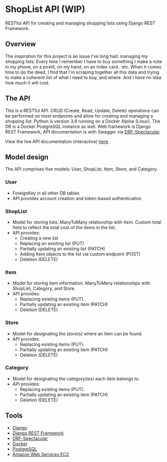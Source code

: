 # ShopList API (WIP)

RESTful API for creating and managing shopping lists using Django REST Framework.

## Overview

The inspiration for this project is an issue I've long had: managing my shopping lists. Every time I remember I have to buy something I make a note in my phone, on a postit, on my hand, on an index card.. etc. When it comes time to do the deed, I find that I'm scraping together all this data and trying to make a coherent list of what I need to buy, and where. And I have no idea how much it will cost. 

## The API

This is a RESTful API. CRUD (Create, Read, Update, Delete) operations can be performed on most endpoints and allow for creating and managing a shopping list. Python is version 3.9 running on a Docker Alpine (Linux). The DB is a Docker PostgreSQL instance as well. Web framework is Django REST Framework, API documentation is with Swagger via [DRF-Spectacular](https://drf-spectacular.readthedocs.io/en/latest/)

View the live API documentation (interactive) [here](http://ec2-54-221-108-20.compute-1.amazonaws.com/api/docs/).

## Model design

The API comprises five models: User, ShopList, Item, Store, and Category. 

### User
- ForeignKey in all other DB tables
- API provides account creation and token-based authentication 

### ShopList
- Model for storing lists. ManyToMany relationship with Item. Custom total field to reflect the total cost of the items in the list.
- API provides:
  - Creating a new list
  - Replacing an existing list (PUT)
  - Partially updating an existing list (PATCH)
  - Adding Item objects to the list via custom endpoint (POST)
  - Deletion (DELETE)
  
### Item
- Model for storing item information. ManyToMany relationships with ShopList, Category, and Store.
- API provides:
  - Replacing existing items (PUT).
  - Partially updating an existing item (PATCH)
  - Deletion (DELETE)
  
### Store
- Model for designating the store(s) where an item can be found.
- API provides:
  - Replacing existing items (PUT).
  - Partially updating an existing item (PATCH)
  - Deletion (DELETE)
  
### Category
- Model for designating the category(ies) each item belongs to.
- API provides:
  - Replacing existing items (PUT).
  - Partially updating an existing item (PATCH)
  - Deletion (DELETE)
  
  
 ## Tools
 - [Django](https://www.djangoproject.com/)
 - [Django REST Framework](https://www.django-rest-framework.org/)
 - [DRF-Spectacular](https://drf-spectacular.readthedocs.io/en/latest/)
 - [Docker](https://www.docker.com/)
 - [PostgreSQL](https://www.postgresql.org/)
 - [Amazon Web Services EC2](https://aws.amazon.com/ec2/)
 
